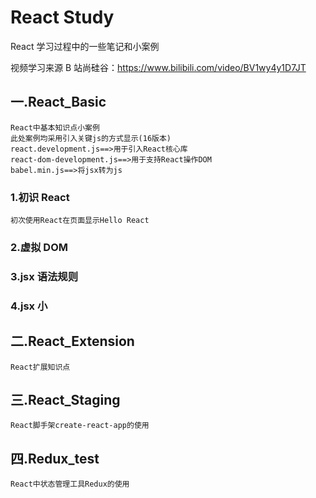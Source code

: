 # React Study

React 学习过程中的一些笔记和小案例

视频学习来源 B 站尚硅谷：https://www.bilibili.com/video/BV1wy4y1D7JT

## 一.React_Basic

    React中基本知识点小案例
    此处案例均采用引入关键js的方式显示(16版本)
    react.development.js==>用于引入React核心库
    react-dom-development.js==>用于支持React操作DOM
    babel.min.js==>将jsx转为js

### 1.初识 React

    初次使用React在页面显示Hello React

### 2.虚拟 DOM

### 3.jsx 语法规则

### 4.jsx 小

## 二.React_Extension

    React扩展知识点

## 三.React_Staging

    React脚手架create-react-app的使用

## 四.Redux_test

    React中状态管理工具Redux的使用

